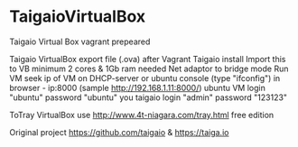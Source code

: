 # TaigaioVirtualBox
Taigaio Virtual Box vagrant prepeared

Taigaio VirtualBox export file (.ova) after Vagrant Taigaio install
Import this to VB
minimum 2 cores & 1Gb ram needed
Net adaptor to bridge mode
Run VM
seek ip of VM on DHCP-server or ubuntu console (type "ifconfig")
in browser - ip:8000 (sample http://192.168.1.11:8000/)
ubuntu VM login "ubuntu" password  "ubuntu"
you taigaio login "admin" password "123123"

ToTray VirtualBox use http://www.4t-niagara.com/tray.html free edition

Original project https://github.com/taigaio & https://taiga.io
